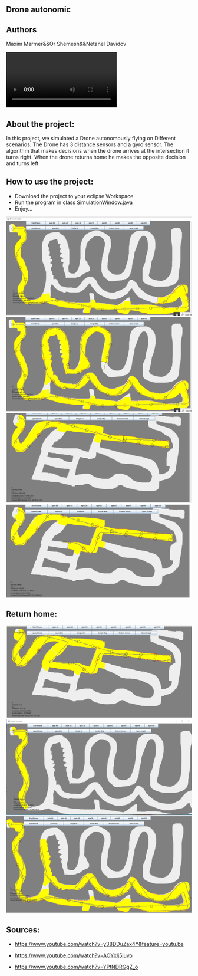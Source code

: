 ## Drone autonomic


## Authors

Maxim Marmer&&Or Shemesh&&Netanel Davidov


![Watch the video](https://github.com/OrShemesh1992/Drone-Simulator-Robot/blob/master/Picture/WhatsApp%20Video%202020-06-08%20at%2017.47.56.mp4)



## About the project:


In this project, we simulated a Drone autonomously flying on Different scenarios.
The Drone has 3 distance sensors and a gyro sensor.
The algorithm that makes decisions when the drone arrives at the intersection it turns right.
When the drone returns home he makes the opposite decision and turns left.


## How to use the project:

* Download the project to your eclipse Workspace 
* Run the program in class SimulationWindow.java 
* Enjoy...


![image](https://github.com/OrShemesh1992/Drone-Simulator-Robot/blob/master/Picture/1.png)
![image](https://github.com/OrShemesh1992/Drone-Simulator-Robot/blob/master/Picture/2.png)
![image](https://github.com/OrShemesh1992/Drone-Simulator-Robot/blob/master/Picture/3.png)
![image](https://github.com/OrShemesh1992/Drone-Simulator-Robot/blob/master/Picture/4.png)
## Return home:
![image](https://github.com/OrShemesh1992/Drone-Simulator-Robot/blob/master/Picture/return_home1.png)
![image](https://github.com/OrShemesh1992/Drone-Simulator-Robot/blob/master/Picture/return_home2.png)
![image](https://github.com/OrShemesh1992/Drone-Simulator-Robot/blob/master/Picture/return_home3.png)


## Sources:

* https://www.youtube.com/watch?v=y38DDuZax4Y&feature=youtu.be

* https://www.youtube.com/watch?v=AOYxlj5iuvo

* https://www.youtube.com/watch?v=YPtNDRGgZ_o

